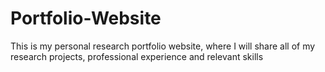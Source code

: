 # Portfolio-Website
This is my personal research portfolio website, where I will share all of my research projects, professional experience and relevant skills
